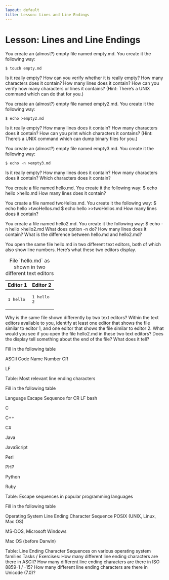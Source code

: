 ```yaml
---
layout: default
title: Lesson: Lines and Line Endings
---
```


# Lesson: Lines and Line Endings

You create an (almost?) empty file named empty.md. You create it the following way:

    $ touch empty.md

Is it really empty? How can you verify whether it is really empty?
How many characters does it contain?
How many lines does it contain?
How can you verify how many characters or lines it contains? (Hint: There’s a UNIX command which can do that for you.)

You create an (almost?) empty file named empty2.md. You create it the following way:

    $ echo >empty2.md

Is it really empty?
How many lines does it contain?
How many characters does it contain?
How can you print which characters it contains? (Hint: There’s a UNIX command which can dump binary files for you.)

You create an (almost?) empty file named empty3.md. You create it the following way:

    $ echo -n >empty3.md

Is it really empty?
How many lines does it contain?
How many characters does it contain?
Which characters does it contain?

You create a file named hello.md. You create it the following way:
    $ echo hello >hello.md
How many lines does it contain?

You create a file named twoHellos.md. You create it the following way:
    $ echo hello >twoHellos.md
    $ echo hello >>twoHellos.md
How many lines does it contain?

You create a file named hello2.md. You create it the following way:
    $ echo -n hello >hello2.md
What does option -n do?
How many lines does it contain?
What is the difference between hello.md and hello2.md?

You open the same file hello.md in two different text editors, both of which also show line numbers. Here’s what these two editors display.

<table class="bordertable">
<caption>File `hello.md` as shown in two different text editors</caption>
<thead><tr><th>Editor 1</th><th>Editor 2</th></tr></thead>
<tbody><tr><td><pre>1 hello</pre></td><td><pre>1 hello
2 </pre></td></tr></tbody>
</table>

Why is the same file shown differently by two text editors?
Within the text editors available to you, identify at least one editor that shows the file similar to editor 1, and one editor that shows the file similar to editor 2.
What would you see if you open the file hello2.md in these two text editors?
Does the display tell something about the end of the file? What does it tell?

Fill in the following table

ASCII
Code
Name
Number
CR




LF




Table: Most relevant line ending characters

Fill in the following table

Language
Escape Sequence for
CR
LF
bash




C




C++




C#




Java




JavaScript




Perl




PHP




Python




Ruby




Table: Escape sequences in popular programming languages


Fill in the following table

Operating System
Line Ending Character Sequence
POSIX (UNIX, Linux, Mac OS)


MS-DOS, Microsoft Windows


Mac OS (before Darwin)


Table: Line Ending Character Sequences on various operating system families
Tasks / Exercises:
How many different line ending characters are there in ASCII?
How many different line ending characters are there in ISO 8859-1 / -15?
How many different line ending characters are there in Unicode (7.0)?

